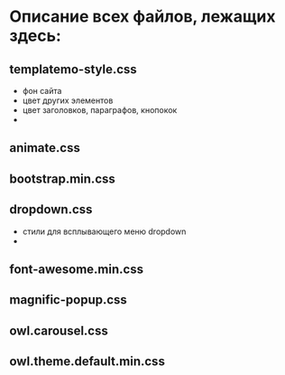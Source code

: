 # Описание всех файлов, лежащих здесь:

## templatemo-style.css
- фон сайта
- цвет других элементов
- цвет заголовков, параграфов, кнопокок
- 
## animate.css

## bootstrap.min.css

## dropdown.css
- стили для всплывающего меню dropdown
- 

## font-awesome.min.css

## magnific-popup.css

## owl.carousel.css

## owl.theme.default.min.css


